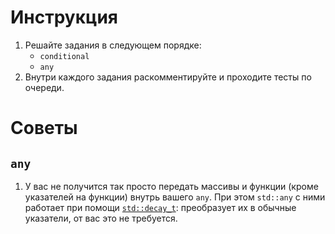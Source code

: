 # Инструкция

1. Решайте задания в следующем порядке:
    * `conditional`
    * `any`
2. Внутри каждого задания раскомментируйте и проходите тесты по очереди.

# Советы
## `any`
1. У вас не получится так просто передать массивы и функции (кроме указателей на функции) внутрь вашего `any`.
   При этом `std::any` с ними работает при помощи [`std::decay_t`](https://en.cppreference.com/w/cpp/types/decay):
   преобразует их в обычные указатели, от вас это не требуется.
